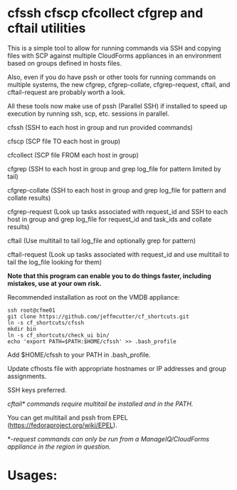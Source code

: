 # cfssh cfscp cfcollect cfgrep and cftail utilities

This is a simple tool to allow for running commands via SSH and copying files with SCP against multiple CloudForms appliances in an environment based on groups defined in hosts files.

Also, even if you do have pssh or other tools for running commands on multiple systems, the new cfgrep, cfgrep-collate, cfgrep-request, cftail, and cftail-request are probably worth a look.

All these tools now make use of pssh (Parallel SSH) if installed to speed up execution by running ssh, scp, etc. sessions in parallel.

cfssh (SSH to each host in group and run provided commands)

cfscp (SCP file TO each host in group)

cfcollect (SCP file FROM each host in group)

cfgrep (SSH to each host in group and grep log_file for pattern limited by tail)

cfgrep-collate (SSH to each host in group and grep log_file for pattern and collate results)

cfgrep-request (Look up tasks associated with request_id and SSH to each host in group and grep log_file for request_id and task_ids and collate results)

cftail (Use multitail to tail log_file and optionally grep for pattern)

cftail-request (Look up tasks associated with request_id and use multitail to tail the log_file looking for them)

**Note that this program can enable you to do things faster, including mistakes, use at your own risk.**

Recommended installation as root on the VMDB appliance:
```
ssh root@cfme01
git clone https://github.com/jeffmcutter/cf_shortcuts.git
ln -s cf_shortcuts/cfssh
mkdir bin
ln -s cf_shortcuts/check_ui bin/
echo 'export PATH=$PATH:$HOME/cfssh' >> .bash_profile

```
Add $HOME/cfssh to your PATH in .bash_profile.

Update cfhosts file with appropriate hostnames or IP addresses and group assignments.

SSH keys preferred.

*cftail\* commands require multitail be installed and in the PATH.*

You can get multitail and pssh from EPEL (https://fedoraproject.org/wiki/EPEL).

**-request commands can only be run from a ManageIQ/CloudForms appliance in the region in question.*


# Usages:
